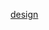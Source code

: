 [design](https://nordpass.com/cybernews/?coupon=cybernews&utm_medium=affiliate&utm_term&utm_content=8170bf0a-e2d8-4a15-8b49-c9405ecc3cb2&utm_campaign=off627&utm_source=aff41342&aff_free)
